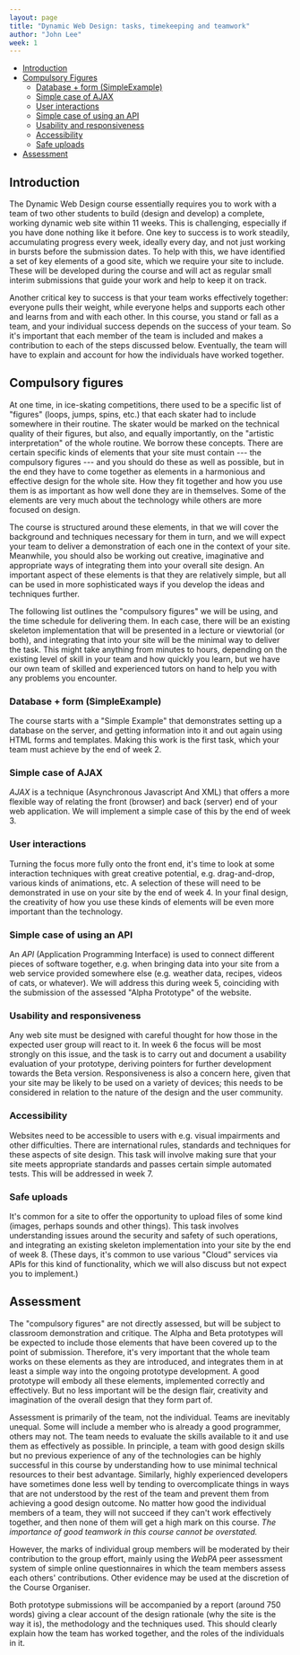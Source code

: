 ```yaml
---
layout: page
title: "Dynamic Web Design: tasks, timekeeping and teamwork"
author: "John Lee"
week: 1
---
```


-   [Introduction](#introduction)
-   [Compulsory Figures](#compulsory-figures)
    -   [Database + form (SimpleExample)](#database--form-simpleexample)
    -   [Simple case of AJAX](#simple-case-of-ajax)
    -   [User interactions](#user-interactions)
    -   [Simple case of using an API](#simple-case-of-using-an-api)
    -   [Usability and responsiveness](#usability-and-responsiveness)
    -   [Accessibility](#accessibility)
    -   [Safe uploads](#safe-uploads)
-   [Assessment](#assessment)


## Introduction

The Dynamic Web Design course essentially requires you to work with a team of two other students to build (design and develop) a complete, working dynamic web site within 11 weeks. This is challenging, especially if you have done nothing like it before. One key to success is to work steadily, accumulating progress every week, ideally every day, and not just working in bursts before the submission dates. To help with this, we have identified a set of key elements of a good site, which we require your site to include. These will be developed during the course and will act as regular small interim submissions that guide your work and help to keep it on track. 

Another critical key to success is that your team works effectively together: everyone pulls their weight, while everyone helps and supports each other and learns from and with each other. In this course, you stand or fall as a team, and your individual success depends on the success of your team. So it's important that each member of the team is included and makes a contribution to each of the steps discussed below. Eventually, the team will have to explain and account for how the individuals have worked together.

## Compulsory figures

At one time, in ice-skating competitions, there used to be a specific list of "figures" (loops, jumps, spins, etc.) that each skater had to include somewhere in their routine. The skater would be marked on the technical quality of their figures, but also, and equally importantly, on the "artistic interpretation" of the whole routine. We borrow these concepts. There are certain specific kinds of elements that your site must contain --- the compulsory figures --- and you should do these as well as possible, but in the end they have to come together as elements in a harmonious and effective design for the whole site. How they fit together and how you use them is as important as how well done they are in themselves. Some of the elements are very much about the technology while others are more focused on design.

The course is structured around these elements, in that we will cover the background and techniques necessary for them in turn, and we will expect your team to deliver a demonstration of each one in the context of your site. Meanwhile, you should also be working out creative, imaginative and appropriate ways of integrating them into your overall site design. An important aspect of these elements is that they are relatively simple, but all can be used in more sophisticated ways if you develop the ideas and techniques further.

The following list outlines the "compulsory figures" we will be using, and the time schedule for delivering them. In each case, there will be an existing skeleton implementation that will be presented in a lecture or viewtorial (or both), and integrating that into your site will be the minimal way to deliver the task. This might take anything from minutes to hours, depending on the existing level of skill in your team and how quickly you learn, but we have our own team of skilled and experienced tutors on hand to help you with any problems you encounter.

### Database + form (SimpleExample)

The course starts with a "Simple Example" that demonstrates setting up a database on the server, and getting information into it and out again using HTML forms and templates. Making this work is the first task, which your team must achieve by the end of week 2.

### Simple case of AJAX

*AJAX* is a technique (Asynchronous Javascript And XML) that offers a more flexible way of relating the front (browser) and back (server) end of your web application. We will implement a simple case of this by the end of week 3.

### User interactions

Turning the focus more fully onto the front end, it's time to look at some interaction techniques with great creative potential, e.g. drag-and-drop, various kinds of animations, etc. A selection of these will need to be demonstrated in use on your site by the end of week 4. In your final design, the creativity of how you use these kinds of elements will be even more important than the technology.

### Simple case of using an API

An *API* (Application Programming Interface) is used to connect different pieces of software together, e.g. when bringing data into your site from a web service provided somewhere else (e.g. weather data, recipes, videos of cats, or whatever). We will address this during week 5, coinciding with the submission of the assessed "Alpha Prototype" of the website.

### Usability and responsiveness

Any web site must be designed with careful thought for how those in the expected user group will react to it. In week 6 the focus will be most strongly on this issue, and the task is to carry out and document a usability evaluation of your prototype, deriving pointers for further development towards the Beta version. Responsiveness is also a concern here, given that your site may be likely to be used on a variety of devices; this needs to be considered in relation to the nature of the design and the user community.

### Accessibility

Websites need to be accessible to users with e.g. visual impairments and other difficulties. There are international rules, standards and techniques for these aspects of site design. This task will involve making sure that your site meets appropriate standards and passes certain simple automated tests.  This will be addressed in week 7.

### Safe uploads

It's common for a site to offer the opportunity to upload files of some kind (images, perhaps sounds and other things). This task involves understanding issues around the security and safety of such operations, and integrating an existing skeleton implementation into your site by the end of week 8. (These days, it's common to use various "Cloud" services via APIs for this kind of functionality, which we will also discuss but not expect you to implement.)


## Assessment

The "compulsory figures" are not directly assessed, but will be subject to classroom demonstration and critique. The Alpha and Beta prototypes will be expected to include those elements that have been covered up to the point of submission. Therefore, it's very important that the whole team works on these elements as they are introduced, and integrates them in at least a simple way into the ongoing prototype development. A good prototype will embody all these elements, implemented correctly and effectively. But no less important will be the design flair, creativity and imagination of the overall design that they form part of. 

Assessment is primarily of the team, not the individual. Teams are inevitably unequal. Some will include a member who is already a good programmer, others may not. The team needs to evaluate the skills available to it and use them as effectively as possible. In principle, a team with good design skills but no previous experience of any of the technologies can be highly successful in this course by understanding how to use minimal technical resources to their best advantage. Similarly, highly experienced developers have sometimes done less well by tending to overcomplicate things in ways that are not understood by the rest of the team and prevent them from achieving a good design outcome. No matter how good the individual members of a team, they will not succeed if they can't work effectively together, and then none of them will get a high mark on this course. *The importance of good teamwork in this course cannot be overstated.*

However, the marks of individual group members will be moderated by their contribution to the group effort, mainly using the *WebPA* peer assessment system of simple online questionnaires in which the team members assess each others' contributions. Other evidence may be used at the discretion of the Course Organiser.

Both prototype submissions will be accompanied by a report (around 750 words) giving a clear account of the design rationale (why the site is the way it is), the methodology and the techniques used. This should clearly explain how the team has worked together, and the roles of the individuals in it.



